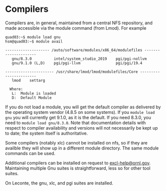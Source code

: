 # Compilers

Compilers are, in general, maintained from a central NFS repository, and made accessible via the module command \(from Lmod\). For example

```text
quad03:~$ module load gnu
hsm@quad03:~$ module avail

-------------------- /auto/software/modules/x86_64/modulefiles ---------------------
   gnu/8.3.0          intel/system_studio_2019    pgi/pgi-nollvm
   gnu/9.1.0 (L,D)    pgi/pgi-llvm                pgi/pgi/19.4

---------------------- /usr/share/lmod/lmod/modulefiles/Core -----------------------
   lmod    settarg

  Where:
   L:  Module is loaded
   D:  Default Module
```

If you do not load a module, you will get the default compiler as delivered by the operating system vendor \(4.8.5 on some systems\). If you `module load gnu` you will currently get 9.1.0, as it is the default. If you need 8.3.0, you need to `module load gnu/8.3.0`. Note that documentation details with respect to compiler availability and versions will not necessarily be kept up to date; the system itself is authoritative.

Some compilers \(notably xlc\) cannot be installed on nfs, so if they are availble they will show up in a different module directory. The same module commands can be used.

Additional compilers can be installed on request to excl-help@ornl.gov. Maintaining multiple Gnu suites is straightforward, less so for other tool suites.

On Leconte, the gnu, xlc, and pgi suites are installed.

